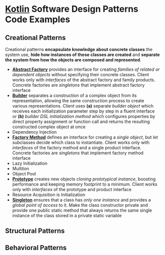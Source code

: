 # [Kotlin](https://kotlinlang.org/) Software Design Patterns Code Examples

## Creational Patterns

Creational patterns **encapsulate knowledge about concrete classes** the system use, **hide how instances of these
classes are created** and **separate the system from how the objects are composed and represented**.

- [**Abstract Factory**](src/main/kotlin/org/vld/sdp/creational/AbstractFactory.kt) provides an interface for creating
*families of related or dependent objects* without specifying their concrete classes. Client works only with
*interfaces* of the abstract factory and family products. Concrete factories are *singletons* that implement abstract
factory interface
- [**Builder**](src/main/kotlin/org/vld/sdp/creational/Builder.kt) separates a construction of a complex object from its
representation, allowing the same construction process to create various representations. Client uses **(a)** separate
*builder object* which receives each initialization parameter step by step in a fluent interface or **(b)** *builder DSL
initialization method* which configures properties by direct property assignment or function call and returns the
resulting constructed complex object at once
- Dependency Injection
- [**Factory Method**](src/main/kotlin/org/vld/sdp/creational/FactoryMethod.kt) defines an interface for creating a
*single object*, but let subclasses decide which class to instantiate. Client works only with *interfaces* of the
factory method and a single product interface. Concrete factories are *singletons* that implement factory method
interface
- Lazy Initialization
- Multiton
- Object Pool
- [**Prototype**](src/main/kotlin/org/vld/sdp/creational/Prototype.kt) creates new objects *cloning prototypical
instance*, boosting performance and keeping memory footprint to a minimum. Client works only with *interfaces* of the
prototype and product interface
- Resource Acquisition is Initialization
- [**Singleton**](src/main/kotlin/org/vld/sdp/creational/Singleton.kt) ensures that a class has *only one instance* and
provides a *global point of access* to it. Make the class constructor private and provide one public static method that
always returns the same single instance of the class stored in a private static variable

## Structural Patterns

## Behavioral Patterns
